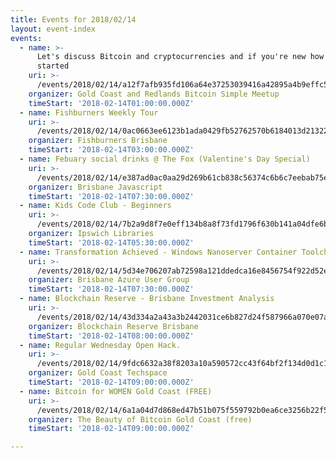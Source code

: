 ```yaml
---
title: Events for 2018/02/14
layout: event-index
events:
  - name: >-
      Let's discuss Bitcoin and cryptocurrencies and if you're new how to get
      started
    uri: >-
      /events/2018/02/14/a12f7afb935fd106a64e37253039416a42895a4b9effc5028fd4da8a723318f5
    organizer: Gold Coast and Redlands Bitcoin Simple Meetup
    timeStart: '2018-02-14T01:00:00.000Z'
  - name: Fishburners Weekly Tour
    uri: >-
      /events/2018/02/14/0ac0663ee6123b1ada0429fb52762570b6184013d213227e4dc09d6fe9dcbf99
    organizer: Fishburners Brisbane
    timeStart: '2018-02-14T03:00:00.000Z'
  - name: Febuary social drinks @ The Fox (Valentine's Day Special)
    uri: >-
      /events/2018/02/14/e387ad0ac0aa29d269b61cb838c56374c6b6c7eebab75e9189d5f13af2167ea7
    organizer: Brisbane Javascript
    timeStart: '2018-02-14T07:30:00.000Z'
  - name: Kids Code Club - Beginners
    uri: >-
      /events/2018/02/14/7b2a9d8f7e0eff134b8a8f73fd1796f630b141a04dfe6ba0b5e31af85bd5b84e
    organizer: Ipswich Libraries
    timeStart: '2018-02-14T05:30:00.000Z'
  - name: Transformation Achieved - Windows Nanoserver Container Toolchain on Azure
    uri: >-
      /events/2018/02/14/5d34e706207ab72598a121ddedca16e8456754f922d52e730f2566e91fe69608
    organizer: Brisbane Azure User Group
    timeStart: '2018-02-14T07:30:00.000Z'
  - name: Blockchain Reserve - Brisbane Investment Analysis
    uri: >-
      /events/2018/02/14/43d334a2a43a3b2442031ce6b827d24f587966a070e07ad420770eb818df13b2
    organizer: Blockchain Reserve Brisbane
    timeStart: '2018-02-14T08:00:00.000Z'
  - name: Regular Wednesday Open Hack.
    uri: >-
      /events/2018/02/14/9fdc6632a38f8203a10a590572cc43f64bf2f134d0d1c138b098436a6274aca7
    organizer: Gold Coast Techspace
    timeStart: '2018-02-14T09:00:00.000Z'
  - name: Bitcoin for WOMEN Gold Coast (FREE)
    uri: >-
      /events/2018/02/14/6a1a04d7d868ed47b51b075f559792b0ea6ce3256b22f5b3ee197bc13b56c761
    organizer: The Beauty of Bitcoin Gold Coast (free)
    timeStart: '2018-02-14T09:00:00.000Z'

---
```

